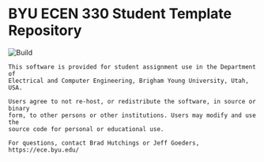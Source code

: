 # BYU ECEN 330 Student Template Repository

![Build](https://github.com/byu-cpe/ecen330_student/actions/workflows/ci.yml/badge.svg)


```
This software is provided for student assignment use in the Department of
Electrical and Computer Engineering, Brigham Young University, Utah, USA.

Users agree to not re-host, or redistribute the software, in source or binary
form, to other persons or other institutions. Users may modify and use the
source code for personal or educational use.

For questions, contact Brad Hutchings or Jeff Goeders, https://ece.byu.edu/
```


